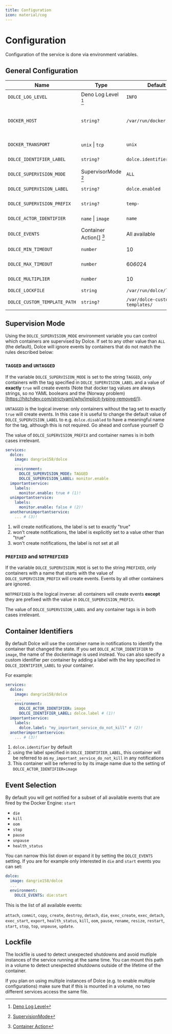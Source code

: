 ```yaml
---
title: Configuration
icon: material/cog
---
```


# Configuration

Configuration of the service is done via environment variables.

## General Configuration

| Name                         | Type                    | Default                        | Description                                                                          |
| ---------------------------- | ----------------------- | ------------------------------ | ------------------------------------------------------------------------------------ |
| `DOLCE_LOG_LEVEL`            | Deno Log Level [^1]     | `INFO`                         | Loglevel of the service                                                              |
| `DOCKER_HOST`                | `string?`               | `/var/run/docker.sock`         | Path to the docker socket or an `ip:port`-pair when used with `DOCKER_TRANSPORT=tcp` |
| `DOCKER_TRANSPORT`           | `unix` \| `tcp`         | `unix`                         | Transport used to talk to docker                                                     |
| `DOLCE_IDENTIFIER_LABEL`     | `string?`               | `dolce.identifier`             | See [Container Identifiers](#container-identifiers)                                  |
| `DOLCE_SUPERVISION_MODE`     | SupervisorMode [^2]     | `ALL`                          | See [Supervision Mode](#supervision-mode)                                            |
| `DOLCE_SUPERVISION_LABEL`    | `string?`               | `dolce.enabled`                | See [Supervision Mode](#supervision-mode)                                            |
| `DOLCE_SUPERVISION_PREFIX`   | `string?`               | `temp-`                        | See [Supervision Mode](#supervision-mode)                                            |
| `DOLCE_ACTOR_IDENTIFIER`     | `name` \| `image`       | `name`                         | See [Container Identifiers](#container-identifiers)                                  |
| `DOLCE_EVENTS`               | Container Action[] [^3] | All available                  | See [Event Selection](#event-selection)                                              |
| `DOLCE_MIN_TIMEOUT`          | `number`                | 10                             | See [Notification Backoff](./advanced/notification-backoff.md)                       |
| `DOLCE_MAX_TIMEOUT`          | `number`                | 60*60*24                       | See [Notification Backoff](./advanced/notification-backoff.md)                       |
| `DOLCE_MULTIPLIER`           | `number`                | 10                             | See [Notification Backoff](./advanced/notification-backoff.md)                       |
| `DOLCE_LOCKFILE`             | `string`                | `/var/run/dolce/lockfile`      | See [Lockfile](#lockfile)                                                            |
| `DOLCE_CUSTOM_TEMPLATE_PATH` | `string?`               | `/var/dolce-custom-templates/` | See [Custom Templates](./advanced/custom-templates.md)                               |

[^1]: [Deno Log Level](https://deno.land/std@0.202.0/log/mod.ts?s=LogLevels)

[^2]: [SupervisionMode](https://github.com/search?q=repo%3Adangrie158/dolce%20SupervisorMode&type=code)

[^3]: [Container Action](https://docs.docker.com/engine/api/v1.27/#tag/System/operation/SystemEvents)

## Supervision Mode

Using the `DOLCE_SUPERVISION_MODE` environment variable you can control which containers are supervised by Dolce. If set
to any other value than `ALL` (the default), Dolce will ignore events by containers that do not match the rules
described below:

### `TAGGED` and `UNTAGGED`

If the variable `DOLCE_SUPERVISION_MODE` is set to the string `TAGGED`, only containers with the tag specified in
`DOLCE_SUPERVISION_LABEL` and a value of **exactly** `true` will create events (Note that docker tag values are always
strings, so no YAML booleans and the (Norway problem)[https://hitchdev.com/strictyaml/why/implicit-typing-removed/]).

`UNTAGGED` is the logical inverse: only containers without the tag set to exactly `true` will create events. In this
case it is useful to change the default value of `DOLCE_SUPERVISION_LABEL` to e.g. `dolce.disabled` to have a meaningful
name for the tag, although this is not required. Go ahead and confuse yourself :wink:

The value of `DOLCE_SUPERVISION_PREFIX` and container names is in both cases irrelevant.

```yaml title="Example using DOLCE_SUPERVISION_MODE=TAGGED"
services:
  dolce:
    image: dangrie158/dolce
    ...
    environment:
      DOLCE_SUPERVISION_MODE: TAGGED
      DOLCE_SUPERVISION_LABEL: monitor.enable
  importantservice:
    labels:
      monitor.enable: true # (1)!
  unimportantservice:
    labels:
      monitor.enable: false # (2)!
  anotherunimportantservice:
    ... # (3)!
```

1. will create notifications, the label is set to exactly "true"
2. won't create notifications, the label is explicitly set to a value other than "true"
3. won't create notifications, the label is not set at all

### `PREFIXED` and `NOTPREFIXED`

If the variable `DOLCE_SUPERVISION_MODE` is set to the string `PREFIXED`, only containers with a name that starts with
the value of `DOLCE_SUPERVISION_PREFIX` will create events. Events by all other containers are ignored.

`NOTPREFIXED` is the logical inverse: all containers will create events **except** they are prefixed with the value in
`DOLCE_SUPERVISION_PREFIX`.

The value of `DOLCE_SUPERVISION_LABEL` and any container tags is in both cases irrelevant.

## Container Identifiers

By default Dolce will use the container name in notifications to identify the container that changed the state. If you
set `DOLCE_ACTOR_IDENTIFIER` to `image`, the name of the dockerimage is used instead. You can also specify a custom
identifier per container by adding a label with the key specified in `DOLCE_IDENTIFIER_LABEL` to your container.

For example:

```yaml title="Example using DOLCE_ACTOR_IDENTIFIER=image and a custom DOLCE_IDENTIFIER_LABEL"
services:
  dolce:
    image: dangrie158/dolce
    ...
    environment:
      DOLCE_ACTOR_IDENTIFIER: image
      DOLCE_IDENTIFIER_LABEL: dolce.label # (1)!
  importantservice:
    labels:
      dolce.label: "my_important_service_do_not_kill" # (2)!
  anotherimportantservice:
    ... # (3)!
```

1. `dolce.identifier` by default
2. using the label specified in `DOLCE_IDENTIFIER_LABEL`, this container will be referred to as
   `my_important_service_do_not_kill` in any notifications
3. This container will be referred to by its image name due to the setting of `DOLCE_ACTOR_IDENTIFIER=image`

## Event Selection

By default you will get notified for a subset of all available events that are fired by the Docker Engine: `start`

- `die`
- `kill`
- `oom`
- `stop`
- `pause`
- `unpause`
- `health_status`

You can narrow this list down or expand it by setting the `DOLCE_EVENTS` setting. If you are for example only interested
in `die` and `start` events you can set:

```yaml
dolce:
  image: dangrie158/dolce
  ...
  environment:
    DOLCE_EVENTS: die:start
```

This is the list of all available events:

`attach`, `commit`, `copy`, `create`, `destroy`, `detach`, `die`, `exec_create`, `exec_detach`, `exec_start`, `export`,
`health_status`, `kill`, `oom`, `pause`, `rename`, `resize`, `restart`, `start`, `stop`, `top`, `unpause`, `update`.

## Lockfile

The lockfile is used to detect unexpected shutdowns and avoid mutliple instances of the service running at the same
time. You can mount this path in a volume to detect unexpected shutdowns outside of the lifetime of the container.

If you plan on using multiple instances of Dolce (e.g. to enable multiple configurations) make sure that if this is
mounted in a volume, no two different services access the same file.
